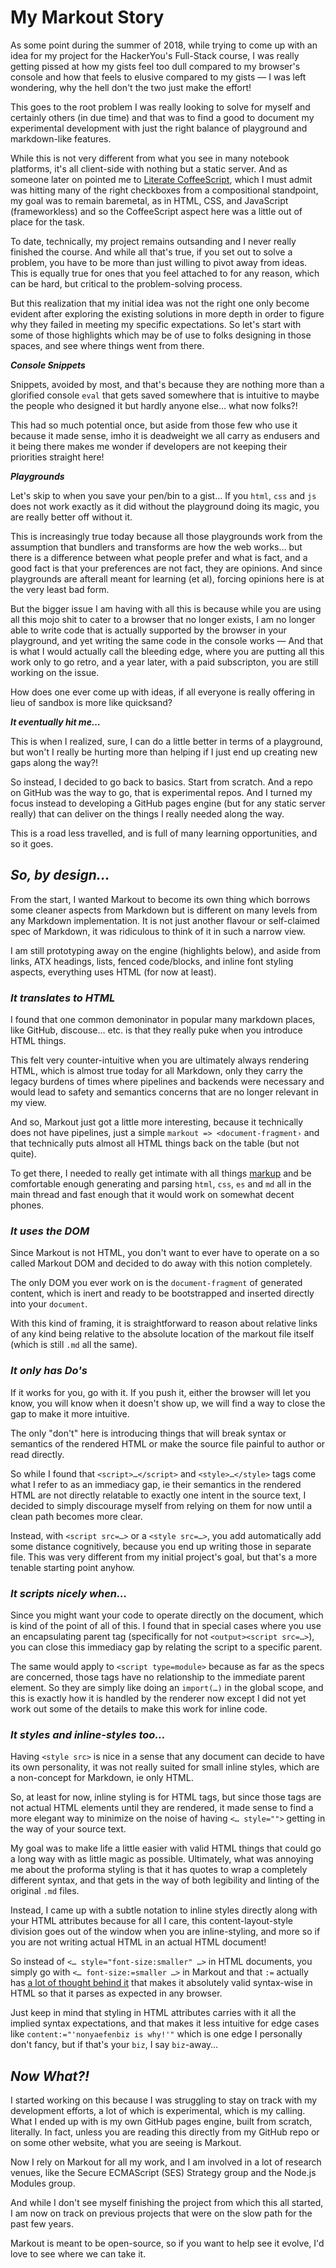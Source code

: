 ﻿# My Markout Story

As some point during the summer of 2018, while trying to come up with an idea for my project for the HackerYou's Full-Stack course, I was really getting pissed at how my gists feel too dull compared to my browser's console and how that feels to elusive compared to my gists — I was left wondering, why the hell don't the two just make the effort!

This goes to the root problem I was really looking to solve for myself and certainly others (in due time) and that was to find a good to document my experimental development with just the right balance of playground and markdown-like features.

While this is not very different from what you see in many notebook platforms, it's all client-side with nothing but a static server. And as someone later on pointed me to [Literate CoffeeScript](https://coffeescript.org/#literate), which I must admit was hitting many of the right checkboxes from a compositional standpoint, my goal was to remain baremetal, as in HTML, CSS, and JavaScript (frameworkless) and so the CoffeeScript aspect here was a little out of place for the task.

To date, technically, my project remains outsanding and I never really finished the course. And while all that's true, if you set out to solve a problem, you have to be more than just willing to pivot away from ideas. This is equally true for ones that you feel attached to for any reason, which can be hard, but critical to the problem-solving process.

But this realization that my initial idea was not the right one only become evident after exploring the existing solutions in more depth in order to figure why they failed in meeting my specific expectations. So let's start with some of those highlights which may be of use to folks designing in those spaces, and see where things went from there.

**_Console Snippets_**

Snippets, avoided by most, and that's because they are nothing more than a glorified console `eval` that gets saved somewhere that is intuitive to maybe the people who designed it but hardly anyone else… what now folks?!

This had so much potential once, but aside from those few who use it because it made sense, imho it is deadweight we all carry as endusers and it being there makes me wonder if developers are not keeping their priorities straight here!

**_Playgrounds_**

Let's skip to when you save your pen/bin to a gist… If you `html`, `css` and `js` does not work exactly as it did without the playground doing its magic, you are really better off without it.

This is increasingly true today because all those playgrounds work from the assumption that bundlers and transforms are how the web works… but there is a difference between what people prefer and what is fact, and a good fact is that your preferences are not fact, they are opinions. And since playgrounds are afterall meant for learning (et al), forcing opinions here is at the very least bad form.

But the bigger issue I am having with all this is because while you are using all this mojo shit to cater to a browser that no longer exists, I am no longer able to write code that is actually supported by the browser in your playground, and yet writing the same code in the console works — And that is what I would actually call the bleeding edge, where you are putting all this work only to go retro, and a year later, with a paid subscripton, you are still working on the issue.

How does one ever come up with ideas, if all everyone is really offering in lieu of sandbox is more like quicksand?

**_It eventually hit me…_**

This is when I realized, sure, I can do a little better in terms of a playground, but won't I really be hurting more than helping if I just end up creating new gaps along the way?!

So instead, I decided to go back to basics. Start from scratch. And a repo on GitHub was the way to go, that is experimental repos. And I turned my focus instead to developing a GitHub pages engine (but for any static server really) that can deliver on the things I really needed along the way.

This is a road less travelled, and is full of many learning opportunities, and so it goes.

## _So, by design…_

From the start, I wanted Markout to become its own thing which borrows some cleaner aspects from Markdown but is different on many levels from any Markdown implementation. It is not just another flavour or self-claimed spec of Markdown, it was ridiculous to think of it in such a narrow view.

I am still prototyping away on the engine (highlights below), and aside from links, ATX headings, lists, fenced code/blocks, and inline font styling aspects, everything uses HTML (for now at least).

### _It translates to HTML_

I found that one common demoninator in popular many markdown places, like GitHub, discouse... etc. is that they really puke when you introduce HTML things.

This felt very counter-intuitive when you are ultimately always rendering HTML, which is almost true today for all Markdown, only they carry the legacy burdens of times where pipelines and backends were necessary and would lead to safety and semantics concerns that are no longer relevant in my view.

And so, Markout just got a little more interesting, because it technically does not have pipelines, just a simple `markout => <document-fragment›` and that technically puts almost all HTML things back on the table (but not quite).

To get there, I needed to really get intimate with all things [markup](/markup/Story.md) and be comfortable enough generating and parsing `html`, `css`, `es` and `md` all in the main thread and fast enough that it would work on somewhat decent phones.

### _It uses the DOM_

Since Markout is not HTML, you don't want to ever have to operate on a so called Markout DOM and decided to do away with this notion completely.

The only DOM you ever work on is the `document-fragment` of generated content, which is inert and ready to be bootstrapped and inserted directly into your `document`.

With this kind of framing, it is straightforward to reason about relative links of any kind being relative to the absolute location of the markout file itself (which is still `.md` all the same).

### _It only has Do's_

If it works for you, go with it. If you push it, either the browser will let you know, you will know when it doesn't show up, we will find a way to close the gap to make it more intuitive.

The only "don't" here is introducing things that will break syntax or semantics of the rendered HTML or make the source file painful to author or read directly.

So while I found that `<script>…</script>` and `<style>…</style>` tags come what I refer to as an immediacy gap, ie their semantics in the rendered HTML are not directly relatable to exactly one intent in the source text, I decided to simply discourage myself from relying on them for now until a clean path becomes more clear.

Instead, with `<script src=…>` or a `<style src=…>`, you add automatically add some distance cognitively, because you end up writing those in separate file. This was very different from my initial project's goal, but that's a more tenable starting point anyhow.

### _It scripts nicely when…_

Since you might want your code to operate directly on the document, which is kind of the point of all of this. I found that in special cases where you use an encapsulating parent tag (specifically for not `<output><script src=…>`), you can close this immediacy gap by relating the script to a specific parent.

The same would apply to `<script type=module>` because as far as the specs are concerned, those tags have no relationship to the immediate parent element. So they are simply like doing an `import(…)` in the global scope, and this is exactly how it is handled by the renderer now except I did not yet work out some of the details to make this work for inline code.

### _It styles and inline-styles too…_

Having `<style src>` is nice in a sense that any document can decide to have its own personality, it was not really suited for small inline styles, which are a non-concept for Markdown, ie only HTML.

So, at least for now, inline styling is for HTML tags, but since those tags are not actual HTML elements until they are rendered, it made sense to find a more elegant way to minimize on the noise of having `<… style="">` getting in the way of your source text.

My goal was to make life a little easier with valid HTML things that could go a long way with as little magic as possible. Ultimately, what was annoying me about the proforma styling is that it has quotes to wrap a completely different syntax, and that gets in the way of both legibility and linting of the original `.md` files.

Instead, I came up with a subtle notation to inline styles directly along with your HTML attributes because for all I care, this content-layout-style division goes out of the window when you are inline-styling, and more so if you are not writing actual HTML in an actual HTML document!

So instead of `<… style="font-size:smaller" …>` in HTML documents, you simply go with `<… font-size:=smaller …>` in Markout and that `:=` actually has [a lot of thought behind it][markout-styles] that makes it absolutely valid syntax-wise in HTML so that it parses as expected in any browser.

Just keep in mind that styling in HTML attributes carries with it all the implied syntax expectations, and that makes it less intuitive for edge cases like `content:="'nonyaefenbiz is why!'"` which is one edge I personally don't fancy, but if that's your `biz`, I say `biz`-away…

[markout-styles]: https://smotaal.io/#/meta/logs/2019/2019-05/2019-05-24-Weekly.md#markout-styles

## _Now What?!_

I started working on this because I was struggling to stay on track with my development efforts, a lot of which is experimental, which is my calling. What I ended up with is my own GitHub pages engine, built from scratch, literally. In fact, unless you are reading this directly from my GitHub repo or on some other website, what you are seeing is Markout.

Now I rely on Markout for all my work, and I am involved in a lot of research venues, like the Secure ECMAScript (SES) Strategy group and the Node.js Modules group.

And while I don't see myself finishing the project from which this all started, I am now on track on previous projects that were on the slow path for the past few years.

Markout is meant to be open-source, so if you want to help see it evolve, I'd love to see where we can take it.
